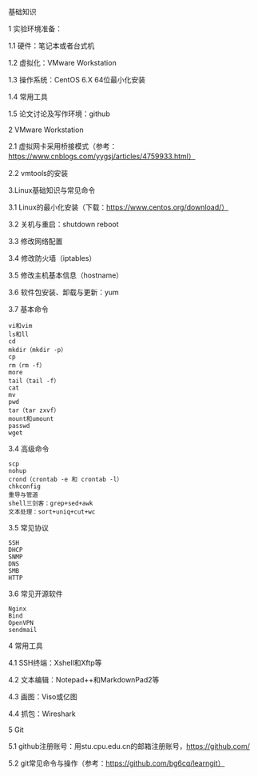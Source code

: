 基础知识

1 实验环境准备：

1.1 硬件：笔记本或者台式机

1.2 虚拟化：VMware Workstation

1.3 操作系统：CentOS 6.X 64位最小化安装 

1.4 常用工具

1.5 论文讨论及写作环境：github


2 VMware Workstation

2.1 虚拟网卡采用桥接模式（参考：https://www.cnblogs.com/yygsj/articles/4759933.html）

2.2 vmtools的安装

3.Linux基础知识与常见命令

3.1 Linux的最小化安装（下载：https://www.centos.org/download/）

3.2 关机与重启：shutdown reboot

3.3 修改网络配置

3.4 修改防火墙（iptables）

3.5 修改主机基本信息（hostname）

3.6 软件包安装、卸载与更新：yum

3.7 基本命令

    vi和vim
    ls和ll
    cd
    mkdir（mkdir -p）
    cp
    rm（rm -f）
    more
    tail（tail -f）
    cat
    mv
    pwd
    tar（tar zxvf） 
    mount和umount
    passwd
    wget
	
3.4 高级命令

    scp
    nohup
    crond（crontab -e 和 crontab -l）
    chkconfig
    重导与管道
    shell三剑客：grep+sed+awk
    文本处理：sort+uniq+cut+wc

3.5 常见协议

    SSH
    DHCP
    SNMP
    DNS
    SMB
    HTTP
3.6 常见开源软件
	
    Nginx
    Bind
    OpenVPN
    sendmail

4 常用工具

4.1 SSH终端：Xshell和Xftp等

4.2 文本编辑：Notepad++和MarkdownPad2等

4.3 画图：Viso或亿图

4.4 抓包：Wireshark

5 Git

5.1 github注册账号：用stu.cpu.edu.cn的邮箱注册账号，https://github.com/

5.2 git常见命令与操作（参考：https://github.com/bg6cq/learngit）





